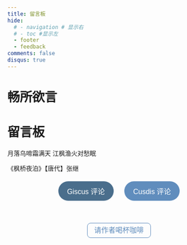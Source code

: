 ```yaml
---
title: 留言板
hide:
  # - navigation # 显示右
  # - toc #显示左
  - footer
  - feedback
comments: false
disqus: true
---
```

# 畅所欲言  
<div class="poem-wrap">
  <div class="poem-border poem-left"></div>
  <div class="poem-border poem-right"></div>
    <h1>留言板</h1>
    <p id="poem">月落乌啼霜满天 江枫渔火对愁眠</p>
    <p id="info"> 《枫桥夜泊》【唐代】张继</p>
  </div>



<!-- tw开始 -->

<!-- <body>
<head>
  <link rel="stylesheet" href="https://cdn.jsdelivr.net/npm/katex@0.12.0/dist/katex.min.css" integrity="sha384-AfEj0r4/OFrOo5t7NnNe46zW/tFgW6x/bCJG8FqQCEo3+Aro6EYUG4+cU+KJWu/X" crossorigin="anonymous">
  <script defer src="https://cdn.jsdelivr.net/npm/katex@0.12.0/dist/katex.min.js" integrity="sha384-g7c+Jr9ZivxKLnZTDUhnkOnsh30B4H0rpLUpJ4jAIKs4fnJI+sEnkvrMWph2EDg4" crossorigin="anonymous"></script>
  <script defer src="https://cdn.jsdelivr.net/npm/katex@0.12.0/dist/contrib/auto-render.min.js" integrity="sha384-mll67QQFJfxn0IYznZYonOWZ644AWYC+Pt2cHqMaRhXVrursRwvLnLaebdGIlYNa" crossorigin="anonymous"></script>
</head>
  <div id="tcomment"></div> 
  <script src="https://cdn.staticfile.org/twikoo/1.6.31/twikoo.all.min.js"></script> 
  <script>
twikoo.init({
  envId: 'https://superb-salamander-e730b6.netlify.app/.netlify/functions/twikoo', // 腾讯云环境填 envId；Vercel 环境填地址（https://xxx.vercel.app）
  el: '#tcomment', // 容器元素
   //region: 'ap-guangzhou', // 环境地域，默认为 ap-shanghai，腾讯云环境填 ap-shanghai 或 ap-guangzhou；Vercel 环境不填
  // path: location.pathname, // 用于区分不同文章的自定义 js 路径，如果您的文章路径不是 location.pathname，需传此参数
   //lang: 'zh-CN', // 用于手动设定评论区语言，支持的语言列表 https://github.com/twikoojs/twikoo/blob/main/src/client/utils/i18n/index.js
   onCommentLoaded: function () {
    console.log('评论加载完成');
  }
})
</script>  
 </body> -->

<!-- end -->

<!-- <head>
  <link
    rel="stylesheet"
    href="https://unpkg.com/@waline/client@v2/dist/waline.css"
  />
</head>
  <div id="waline"></div>
  <script type="module">
    import { init } from 'https://unpkg.com/@waline/client@v2/dist/waline.mjs';
    init({
      el: '#waline',
      serverURL: 'https://mk-docs-comments.vercel.app/',
      emoji: [
      'https://unpkg.com/@waline/emojis@1.1.0/qq',
      'https://unpkg.com/@waline/emojis@1.1.0/tw-emoji',
      '//unpkg.com/@waline/emojis@1.1.0/bilibili',
      '//unpkg.com/@waline/emojis@1.1.0/weibo',
    ],
      comment: true,
      pageview: true, 
      lang: 'zh',
      pageview: true,
    });
  </script> -->

<!-- <div id="rcorners5" > -->

<!-- <div id="cusdis_thread"
  data-host="https://cusdis.com"
  data-app-id="655cf3bc-734a-4d88-8317-be350621334c"
  data-page-id="{{ PAGE_ID }}"
  data-page-url="{{ PAGE_URL }}"
  data-page-title="{{ PAGE_TITLE }}"
></div>
<script async defer src="https://cusdis.com/js/cusdis.es.js"></script> -->


<!-- </div> -->
<head>
    <meta charset="UTF-8">
    <meta name="viewport" content="width=device-width, initial-scale=1.0">
    <title>评论系统切换</title>
    <style>
        .comment-system {
            display: none;
        }
        .comment-system.active {
            display: block;
        }
        .button-container {
            text-align: center;
            margin: 20px 0;
        }
        .switch-button {
            background-color: #608DBD;
            color: #fff;
            border: none;
            padding: 10px 20px;
            margin: 0 10px;
            border-radius: 25px;
            cursor: pointer;
            font-size: 16px;
            transition: background-color 0.3s ease;
        }
        .switch-button:hover {
            background-color: #4a6e8c;
        }
        .switch-button.active {
            background-color: #4a6e8c;
        }
    </style>
</head>
<body>
    <div class="button-container">
      <!-- <center><p>点击以切换评论系统</p></center> -->
        <button id="giscus-btn" class="switch-button active">Giscus 评论</button>
        <button id="cusdis-btn" class="switch-button">Cusdis 评论</button>
    </div>
    <div id="giscus" class="comment-system active">
        <!-- Giscus 评论系统代码 -->
  <script src="https://giscus.app/client.js"
  data-repo="Wcowin/hexo-site-comments"
  data-repo-id="R_kgDOIl9OJA"
  data-category="Announcements"
  data-category-id="DIC_kwDOIl9OJM4CTHDe"
  data-mapping="pathname"
  data-strict="0"
  data-reactions-enabled="1"
  data-emit-metadata="0"
  data-input-position="bottom"
  data-theme="preferred_color_scheme"
  data-lang="zh-CN"
  data-loading="lazy"  
  crossorigin="anonymous"
  async>
</script>
    </div>
    <div id="cusdis" class="comment-system">
        <!-- Cusdis 评论系统代码 -->
        <center><p>评论审核后才会显示</p></center>
        <div id="cusdis_thread"
            data-host="https://cusdis.com"
            data-app-id="655cf3bc-734a-4d88-8317-be350621334c"
            data-page-id="{{ PAGE_ID }}"
            data-page-url="{{ PAGE_URL }}"
            data-page-title="{{ PAGE_TITLE }}">
        </div>
        <script async defer src="https://cusdis.com/js/cusdis.es.js"></script>
    </div>
    <script>
        document.getElementById('giscus-btn').addEventListener('click', function() {
            document.getElementById('giscus').classList.add('active');
            document.getElementById('cusdis').classList.remove('active');
            this.classList.add('active');
            document.getElementById('cusdis-btn').classList.remove('active');
        });
        document.getElementById('cusdis-btn').addEventListener('click', function() {
            document.getElementById('giscus').classList.remove('active');
            document.getElementById('cusdis').classList.add('active');
            this.classList.add('active');
            document.getElementById('giscus-btn').classList.remove('active');
        });
    </script>
</body>



<!-- <div class="reward-container">
  <div></div>
  <button style="border-radius: 0.5rem;" onclick="var qr = document.getElementById('qr'); qr.style.display = (qr.style.display === 'none') ? 'block' : 'none';">
    请作者喝杯咖啡
  </button>
  <div id="qr" style="display: none;">
      <div style="display: inline-block;">
        <img src="https://s2.loli.net/2024/02/01/cxrEKTLp5CiQeBw.jpg" alt="Wcowin 微信支付">
        <p>微信支付</p>
      </div>
      <div style="display: inline-block;">
        <img src="https://s2.loli.net/2024/02/01/ps8UM6xu2OL3Dyr.jpg" alt="Wcowin 支付宝">
        <p>支付宝</p>
      </div>

  </div>
</div> -->

<!DOCTYPE html>
<html lang="zh-CN">
<head>
    <meta charset="UTF-8">
    <meta name="viewport" content="width=device-width, initial-scale=1.0">
    <title>打赏</title>
    <style>
        .reward-container {
            margin: 20px auto;
            padding: 25px 0;
            text-align: center;
            width: 90%;
        }
        .reward-container button {
            background: none;
            border: 1px solid #608DBD;
            border-radius: 0.5rem;
            color: #608DBD;
            cursor: pointer;
            line-height: 2;
            outline: 0;
            padding: 0 15px;
            margin: 5px;
            font-size: 16px;
            transition: background-color 0.3s ease, color 0.3s ease;
        }
        .reward-container button:hover {
            color: #4a6e8c;
        }
        .qr-container {
            display: none;
            text-align: center;
            margin-top: 25px;
        }
        .qr-container img {
            width: 200px;
            margin: 10px;
            border-radius: 25px;
        }
        .qr-container p {
            font-size: 16px;
            color: #555;
        }
        .qr-option {
            display: inline-block;
            margin: 0 10px;
        }
    </style>
</head>
<body>
    <div class="reward-container">
        <button onclick="toggleQR()">
            请作者喝杯咖啡
        </button>
        <div id="qr" class="qr-container">
            <div class="qr-option">
                <img src="https://s2.loli.net/2024/02/01/cxrEKTLp5CiQeBw.jpg" alt="Wcowin 微信支付">
                <p>微信支付</p>
            </div>
            <div class="qr-option">
                <img src="https://s2.loli.net/2024/02/01/ps8UM6xu2OL3Dyr.jpg" alt="Wcowin 支付宝">
                <p>支付宝</p>
            </div>
        </div>
    </div>
    <script>
        function toggleQR() {
            const qrContainer = document.getElementById('qr');
            qrContainer.style.display = (qrContainer.style.display === 'none' || qrContainer.style.display === '') ? 'block' : 'none';
        }
    </script>
</body>
</html>